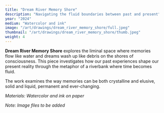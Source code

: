```yaml
---
title: "Dream River Memory Shore"
description: "Navigating the fluid boundaries between past and present"
year: "2024"
medium: "Watercolor and ink"
image: "/art/drawings/dream_river_memory_shore/full.jpeg"
thumbnail: "/art/drawings/dream_river_memory_shore/thumb.jpeg"
weight: 4
---
```


**Dream River Memory Shore** explores the liminal space where memories flow like water and dreams wash up like debris on the shores of consciousness. This piece investigates how our past experiences shape our present reality through the metaphor of a riverbank where time becomes fluid.

The work examines the way memories can be both crystalline and elusive, solid and liquid, permanent and ever-changing.

*Materials: Watercolor and ink on paper*

*Note: Image files to be added* 
